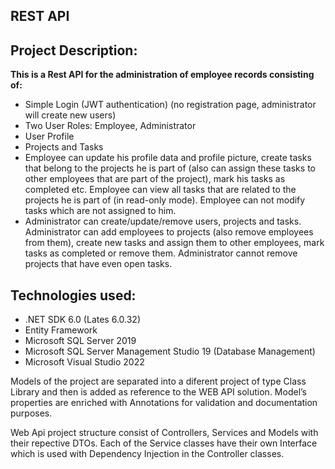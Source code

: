 ## REST API

## Project Description:

**This is a Rest API for the administration of employee records consisting of:**
- Simple Login (JWT authentication) (no registration page, administrator will create new users)
- Two User Roles: Employee, Administrator
- User Profile
- Projects and Tasks
- Employee can update his profile data and profile picture, create tasks that belong to the projects he is part of (also can assign these tasks to other employees that are part of the project), mark his tasks as completed etc.
Employee can view all tasks that are related to the projects he is part of (in read-only mode). Employee can not modify tasks which are not assigned to him.
- Administrator can create/update/remove users, projects and tasks. Administrator can add employees to projects (also remove employees from them), create new tasks and assign them to other employees, mark tasks as completed or remove them. Administrator cannot remove projects that have even open tasks.

## Technologies used:
- .NET SDK 6.0 (Lates 6.0.32)
- Entity Framework
- Microsoft SQL Server 2019
- Microsoft SQL Server Management Studio 19 (Database Management)
- Microsoft Visual Studio 2022

Models of the project are separated into a diferent project of type Class Library and then is added as reference to the WEB API solution. Model’s properties are enriched with Annotations for validation and documentation purposes.

Web Api project structure consist of Controllers, Services and Models with their repective DTOs. Each of the Service classes have their own Interface which is used with Dependency Injection in the Controller classes.
